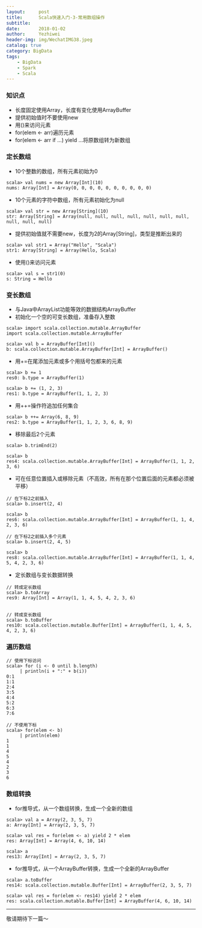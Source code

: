 ```yaml
---
layout:     post
title:      Scala快速入门-3-常用数组操作
subtitle:   
date:       2018-01-02
author:     Yezhiwei
header-img: img/WechatIMG38.jpeg
catalog: true
category: BigData
tags:
    - BigData
    - Spark
    - Scala
---
```


### 知识点

* 长度固定使用Array，长度有变化使用ArrayBuffer
* 提供初始值时不要使用new
* 用()来访问元素
* for(elem <- arr)遍历元素
* for(elem <- arr if ...) yield ...将原数组转为新数组

### 定长数组

* 10个整数的数组，所有元素初始为0

```
scala> val nums = new Array[Int](10)
nums: Array[Int] = Array(0, 0, 0, 0, 0, 0, 0, 0, 0, 0)
```

* 10个元素的字符中数组，所有元素初始化为null

```
scala> val str = new Array[String](10)
str: Array[String] = Array(null, null, null, null, null, null, null, null, null, null)
```

* 提供初始值就不需要new，长度为2的Array[String]，类型是推断出来的

```
scala> val str1 = Array("Hello", "Scala")
str1: Array[String] = Array(Hello, Scala)
```

* 使用()来访问元素

```
scala> val s = str1(0)
s: String = Hello
```

### 变长数组

* 与Java中ArrayList功能等效的数据结构ArrayBuffer
* 初始化一个空的可变长数组，准备存入整数

```
scala> import scala.collection.mutable.ArrayBuffer
import scala.collection.mutable.ArrayBuffer

scala> val b = ArrayBuffer[Int]()
b: scala.collection.mutable.ArrayBuffer[Int] = ArrayBuffer()
```

* 用+=在尾添加元素或多个用括号包都来的元素

```
scala> b += 1
res0: b.type = ArrayBuffer(1)

scala> b += (1, 2, 3)
res1: b.type = ArrayBuffer(1, 1, 2, 3)
```

* 用++=操作符追加任何集合

```
scala> b ++= Array(6, 8, 9)
res2: b.type = ArrayBuffer(1, 1, 2, 3, 6, 8, 9)
```

* 移除最后2个元素

```
scala> b.trimEnd(2)

scala> b
res4: scala.collection.mutable.ArrayBuffer[Int] = ArrayBuffer(1, 1, 2, 3, 6)
```

* 可在任意位置插入或移除元素（不高效，所有在那个位置后面的元素都必须被平移）

```
// 在下标2之前插入
scala> b.insert(2, 4)

scala> b
res6: scala.collection.mutable.ArrayBuffer[Int] = ArrayBuffer(1, 1, 4, 2, 3, 6)

// 在下标2之前插入多个元素
scala> b.insert(2, 4, 5)

scala> b
res8: scala.collection.mutable.ArrayBuffer[Int] = ArrayBuffer(1, 1, 4, 5, 4, 2, 3, 6)
```

* 定长数组与变长数据转换

```
// 转成定长数组
scala> b.toArray
res9: Array[Int] = Array(1, 1, 4, 5, 4, 2, 3, 6)


// 转成变长数组
scala> b.toBuffer
res10: scala.collection.mutable.Buffer[Int] = ArrayBuffer(1, 1, 4, 5, 4, 2, 3, 6)
```

### 遍历数组

```
// 使用下标访问
scala> for (i <- 0 until b.length)
     | println(i + ":" + b(i))
0:1
1:1
2:4
3:5
4:4
5:2
6:3
7:6

// 不使用下标
scala> for(elem <- b)
     | println(elem)
1
1
4
5
4
2
3
6

```

### 数组转换

* for推导式，从一个数组转换，生成一个全新的数组

```
scala> val a = Array(2, 3, 5, 7)
a: Array[Int] = Array(2, 3, 5, 7)

scala> val res = for(elem <- a) yield 2 * elem
res: Array[Int] = Array(4, 6, 10, 14)

scala> a
res13: Array[Int] = Array(2, 3, 5, 7)
```

* for推导式，从一个ArrayBuffer转换，生成一个全新的ArrayBuffer

```
scala> a.toBuffer
res14: scala.collection.mutable.Buffer[Int] = ArrayBuffer(2, 3, 5, 7)

scala> val res = for(elem <- res14) yield 2 * elem
res: scala.collection.mutable.Buffer[Int] = ArrayBuffer(4, 6, 10, 14)
```

***

敬请期待下一篇～





